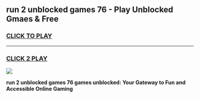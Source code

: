 
## run 2 unblocked games 76 - Play Unblocked Gmaes & Free
<h3>
<a href="https://news.freeplayer.one?title=run_2_unblocked_games_76&ref=16F">CLICK TO PLAY</a></h3>
<hr>

<h3>
<a href="https://news.freeplayer.one?title=run_2_unblocked_games_76&ref=16F">CLICK 2 PLAY</a>
  
</h3>

<a href="https://news.freeplayer.one?title=run_2_unblocked_games_76&ref=16F/"><img src="https://clearcache.store/games.png"></a>


**run 2 unblocked games 76 games unblocked: Your Gateway to Fun and Accessible Online Gaming**
